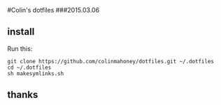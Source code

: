 #Colin's dotfiles
###2015.03.06
## install

Run this:

```
git clone https://github.com/colinmahoney/dotfiles.git ~/.dotfiles
cd ~/.dotfiles
sh makesymlinks.sh
```

## thanks
